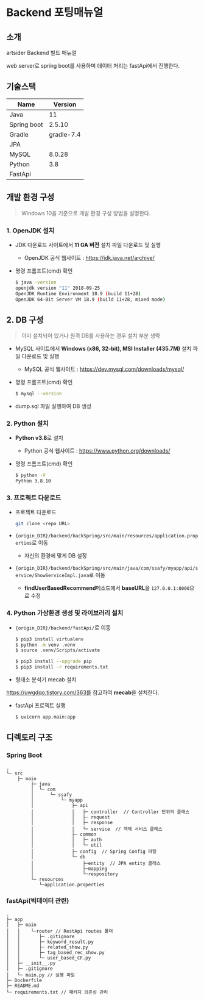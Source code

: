 # Backend 포팅매뉴얼

## 소개

artsider Backend 빌드 매뉴얼

web server로 spring boot를 사용하며 데이터 처리는 fastApi에서 진행한다.

## 기술스택

| Name        | Version    |
| ----------- | ---------- |
| Java        | 11         |
| Spring boot | 2.5.10     |
| Gradle      | gradle-7.4 |
| JPA         |            |
| MySQL       | 8.0.28     |
| Python      | 3.8        |
| FastApi     |            |

## 개발 환경 구성

> Windows 10을 기준으로 개발 환경 구성 방법을 설명한다.

### 1. OpenJDK 설치

- JDK 다운로드 사이트에서 **11 GA 버전** 설치 파일 다운로드 및 실행

  - OpenJDK 공식 웹사이트 : https://jdk.java.net/archive/

- 명령 프롬프트(cmd) 확인

  ```bash
  $ java -version
  openjdk version "11" 2018-09-25
  OpenJDK Runtime Environment 18.9 (build 11+28)
  OpenJDK 64-Bit Server VM 18.9 (build 11+28, mixed mode)
  ```


## 2. DB 구성

> 이미 설치되어 있거나 원격 DB를 사용하는 경우 설치 부분 생략

- MySQL 사이트에서 **Windows (x86, 32-bit), MSI Installer (435.7M)** 설치 파일 다운로드 및 실행

  - MySQL 공식 웹사이트 : https://dev.mysql.com/downloads/mysql/

- 명령 프롬프트(cmd) 확인

  ```bash
  $ mysql --version
  ```

- dump.sql 파일 실행하여 DB 생성

### 2. Python 설치

- **Python v3.8**로 설치

  - Python 공식 웹사이트 : https://www.python.org/downloads/

- 명령 프롬프트(cmd) 확인

  ```bash
  $ python -V
  Python 3.8.10
  ```

### 3. 프로젝트 다운로드

- 프로젝트 다운로드

  ```bash
  git clone <repo URL>	
  ```

- `{origin_DIR}/backend/backSpring/src/main/resources/application.properties`로 이동

  - 자신의 환경에 맞게 DB 설정
  
- `{origin_DIR}/backend/backSpring/src/main/java/com/ssafy/myapp/api/service/ShowServiceImpl.java`로 이동

  - **findUserBasedRecommend**메소드에서 **baseURL**을 `127.0.0.1:8000`으로 수정


### 4. Python 가상환경 생성 및 라이브러리 설치

- `{origin_DIR}/backend/fastApi/`로 이동

  ```bash
  $ pip3 install virtualenv
  $ python -m venv .venv
  $ source .venv/Scripts/activate
  
  $ pip3 install --upgrade pip
  $ pip3 install -r requirements.txt
  ```

-  형태소 분석기 mecab 설치

  https://uwgdqo.tistory.com/363를 참고하여 **mecab**을 설치한다.

- fastApi 프로젝트 실행

  ```bash
  $ uvicorn app.main:app
  ```

## 디렉토리 구조

### Spring Boot

```
.
└─ src
    ├─ main
         ├─ java
         │  └─ com
         │      └─ ssafy
         │          └─ myapp
         │              ├─ api
         │    			│   ├─ controller  // Controller 단위의 클래스
         │    			│   ├─ request
         │				│	├─ response
         │				│	└─ service  // 객체 서비스 클래스
         │              ├─ common
         │				│	├─ auth
         │				│	└─ util
         │              ├─ config  // Spring Config 파일
         │              └─ db
         │              	├─entity  // JPA entity 클래스
         │              	├─mapping
         │              	└─respository
         └─ resources
         	└─application.properties
```

### fastApi(빅데이터 관련)

```
.
├─ app
│   ├─ main
│   │    └─router // RestApi routes 폴더
│   │		├─ .gitignore
│   │		├─ keyword_result.py
│   │		├─ related_show.py
│   │		├─ tag_based_rec_show.py
│   │		└─ user_based_CF.py
│   ├─ __init__.py
│   ├─ .gitignore
│   └─ main.py // 실행 파일
├─ Dockerfile
├─ README.md
└─ requirements.txt // 패키지 의존성 관리
```

